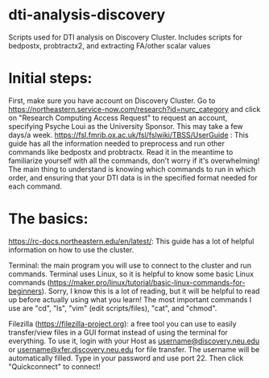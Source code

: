 # dti-analysis-discovery
Scripts used for DTI analysis on Discovery Cluster. Includes scripts for bedpostx, probtractx2, and extracting FA/other scalar values

# Initial steps:
  First, make sure you have account on Discovery Cluster. Go to https://northeastern.service-now.com/research?id=nurc_category and click on "Research Computing Access Request" to request an account, specifying Psyche Loui as the University Sponsor. This may take a few days/a week.
  https://fsl.fmrib.ox.ac.uk/fsl/fslwiki/TBSS/UserGuide : This guide has all the information needed to preprocess and run other commands like bedpostx and probtractx. Read it in the meantime to familiarize yourself with all the commands, don't worry if it's overwhelming! The main thing to understand is knowing which commands to run in which order, and ensuring that your DTI data is in the specified format needed for each command.

# The basics:
https://rc-docs.northeastern.edu/en/latest/: This guide has a lot of helpful information on how to use the cluster.

Terminal: the main program you will use to connect to the cluster and run commands. Terminal uses Linux, so it is helpful to know some basic Linux commands (https://maker.pro/linux/tutorial/basic-linux-commands-for-beginners). Sorry, I know this is a lot of reading, but it will be helpful to read up before actually using what you learn! The most important commands I use are "cd", "ls", "vim" (edit scripts/files), "cat", and "chmod".

Filezilla (https://filezilla-project.org): a free tool you can use to easily transfer/view files in a GUI format instead of using the terminal for everything. To use it, login with your Host as username@discovery.neu.edu or username@xfer.discovery.neu.edu for file transfer. The username will be automatically filled. Type in your password and use port 22. Then click "Quickconnect" to connect!
